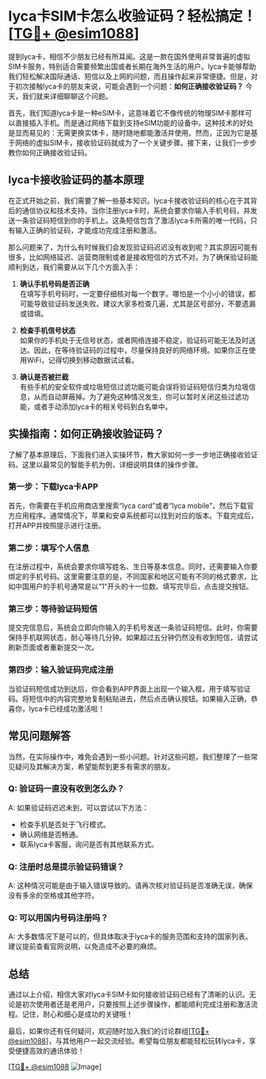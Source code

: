 # lyca卡SIM卡怎么收验证码？轻松搞定！[[TG💪+ @esim1088](https://t.me/s/esim1088)]

提到lyca卡，相信不少朋友已经有所耳闻。这是一款在国外使用非常普遍的虚拟SIM卡服务，特别适合需要频繁出国或者长期在海外生活的用户。lyca卡能够帮助我们轻松解决国际通话、短信以及上网的问题，而且操作起来非常便捷。但是，对于初次接触lyca卡的朋友来说，可能会遇到一个问题：**如何正确接收验证码？** 今天，我们就来详细聊聊这个问题。

首先，我们知道lyca卡是一种eSIM卡，这意味着它不像传统的物理SIM卡那样可以直接插入手机。而是通过网络下载到支持eSIM功能的设备中。这种技术的好处是显而易见的：无需更换实体卡，随时随地都能激活并使用。然而，正因为它是基于网络的虚拟SIM卡，接收验证码就成为了一个关键步骤。接下来，让我们一步步教你如何正确接收验证码。

## lyca卡接收验证码的基本原理

在正式开始之前，我们需要了解一些基本知识。lyca卡接收验证码的核心在于其背后的通信协议和技术支持。当你注册lyca卡时，系统会要求你输入手机号码，并发送一条验证码短信到你的手机上。这条短信包含了激活lyca卡所需的唯一代码，只有输入正确的验证码，才能成功完成注册和激活。

那么问题来了，为什么有时候我们会发现验证码迟迟没有收到呢？其实原因可能有很多，比如网络延迟、运营商限制或者是接收短信的方式不对。为了确保验证码能顺利到达，我们需要从以下几个方面入手：

1. **确认手机号码是否正确**  
   在填写手机号码时，一定要仔细核对每一个数字。哪怕是一个小小的错误，都可能导致验证码发送失败。建议大家多检查几遍，尤其是区号部分，不要遗漏或错填。

2. **检查手机信号状态**  
   如果你的手机处于无信号状态，或者网络连接不稳定，验证码可能无法及时送达。因此，在等待验证码的过程中，尽量保持良好的网络环境。如果你正在使用WiFi，记得切换到移动数据试试看。

3. **确认是否被拦截**  
   有些手机的安全软件或垃圾短信过滤功能可能会误将验证码短信归类为垃圾信息，从而自动屏蔽掉。为了避免这种情况发生，你可以暂时关闭这些过滤功能，或者手动添加lyca卡的相关号码到白名单中。

## 实操指南：如何正确接收验证码？

了解了基本原理后，下面我们进入实操环节，教大家如何一步一步地正确接收验证码。这里以最常见的智能手机为例，详细说明具体的操作步骤。

### 第一步：下载lyca卡APP
首先，你需要在手机应用商店里搜索“lyca card”或者“lyca mobile”，然后下载官方应用程序。通常情况下，苹果和安卓系统都可以找到对应的版本。下载完成后，打开APP并按照提示进行注册。

### 第二步：填写个人信息
在注册过程中，系统会要求你填写姓名、生日等基本信息。同时，还需要输入你要绑定的手机号码。这里需要注意的是，不同国家和地区可能有不同的格式要求，比如中国用户的手机号通常是以“1”开头的十一位数。填写完毕后，点击提交按钮。

### 第三步：等待验证码短信
提交完信息后，系统会立即向你输入的手机号发送一条验证码短信。此时，你需要保持手机联网状态，耐心等待几分钟。如果超过五分钟仍然没有收到短信，请尝试刷新页面或者重新提交一次。

### 第四步：输入验证码完成注册
当验证码短信成功到达后，你会看到APP界面上出现一个输入框，用于填写验证码。将短信中的内容完整地复制粘贴进去，然后点击确认按钮。如果输入正确，恭喜你，lyca卡已经成功激活啦！

## 常见问题解答

当然，在实际操作中，难免会遇到一些小问题。针对这些问题，我们整理了一些常见疑问及其解决方案，希望能帮到更多有需求的朋友。

### Q: 验证码一直没有收到怎么办？
A: 如果验证码迟迟未到，可以尝试以下方法：
- 检查手机是否处于飞行模式。
- 确认网络是否畅通。
- 联系lyca卡客服，询问是否有其他联系方式。

### Q: 注册时总是提示验证码错误？
A: 这种情况可能是由于输入错误导致的。请再次核对验证码是否准确无误，确保没有多余的空格或其他字符。

### Q: 可以用国内号码注册吗？
A: 大多数情况下是可以的，但具体取决于lyca卡的服务范围和支持的国家列表。建议提前查看官网说明，以免造成不必要的麻烦。

## 总结

通过以上介绍，相信大家对lyca卡SIM卡如何接收验证码已经有了清晰的认识。无论是初次使用者还是老用户，只要按照上述步骤操作，都能顺利完成注册和激活流程。记住，耐心和细心是成功的关键哦！

最后，如果你还有任何疑问，欢迎随时加入我们的讨论群组[[TG💪+ @esim1088](https://t.me/s/esim1088)]，与其他用户一起交流经验。希望每位朋友都能轻松玩转lyca卡，享受便捷高效的通讯体验！

[[TG💪+ @esim1088](https://t.me/s/esim1088) ![Image](https://i.postimg.cc/4NQfJmqS/Snipaste-2025-05-13-00-14-12.png)]